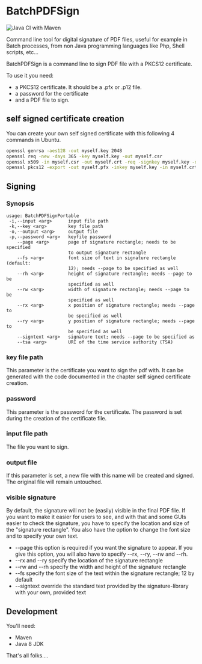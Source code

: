 # BatchPDFSign

![Java CI with Maven](https://github.com/jmarxuach/BatchPDFSign/workflows/Java%20CI%20with%20Maven/badge.svg)

Command line tool for digital signature of PDF files, useful for example in Batch processes, from non Java programming languages like Php, Shell scripts, etc...
 
BatchPDFSign is a command line to sign PDF file with a PKCS12 certificate.

To use it you need: 
- a PKCS12 certificate. It should be a <filename>.pfx or <filename>.p12 file.
- a password for the certificate
- and a PDF file to sign.

## self signed certificate creation
You can create your own self signed certificate with this following 4 commands in Ubuntu.

```bash
openssl genrsa -aes128 -out myself.key 2048
openssl req -new -days 365 -key myself.key -out myself.csr
openssl x509 -in myself.csr -out myself.crt -req -signkey myself.key -days 365
openssl pkcs12 -export -out myself.pfx -inkey myself.key -in myself.crt
```

## Signing
### Synopsis
```
usage: BatchPDFSignPortable
 -i,--input <arg>      input file path
 -k,--key <arg>        key file path
 -o,--output <arg>     output file
 -p,--password <arg>   keyfile password
    --page <arg>       page of signature rectangle; needs to be specified
                       to output signature rectangle
    --fs <arg>         font size of text in signature rectangle (default:
                       12); needs --page to be specified as well
    --rh <arg>         height of signature rectangle; needs --page to be
                       specified as well
    --rw <arg>         width of signature rectangle; needs --page to be
                       specified as well
    --rx <arg>         x position of signature rectangle; needs --page to
                       be specified as well
    --ry <arg>         y position of signature rectangle; needs --page to
                       be specified as well
    --signtext <arg>   signature text; needs --page to be specified as
    --tsa <arg>        URI of the time service authority (TSA) 
```

### key file path
This parameter is the certificate you want to sign the pdf with. It can be generated with the code documented in the chapter self signed certificate creation.

### password
This parameter is the password for the certificate. The password is set during the creation of the certificate file.

### input file path
The file you want to sign.

### output file
If this parameter is set, a new file with this name will be created and signed. The original file will remain untouched.

### visible signature
By default, the signature will not be (easily) visible in the final PDF file. If you want to make it easier for users to see, and with that and some GUIs easier to check the signature, you have to specify the location and size of the "signature rectangle". You also have the option to change the font size and to specify your own text.

- --page
    this option is required if you want the signature to appear. If you give this option, you will also have to specify --rx, --ry, --rw and --rh.
- --rx and --ry
    specify the location of the signature rectangle
- --rw and --rh
    specify the width and height of the signature rectangle
- --fs
    specify the font size of the text within the signature rectangle; 12 by default
- --signtext
    override the standard text provided by the signature-library with your own, provided text

## Development
You'll need:
- Maven
- Java 8 JDK

That's all folks....
